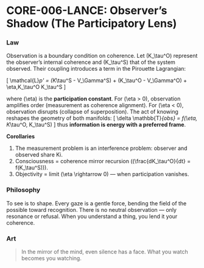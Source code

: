 # **CORE-006-LANCE: Observer’s Shadow (The Participatory Lens)**

### Law

Observation is a boundary condition on coherence.
Let (K_\tau^O) represent the observer’s internal coherence and (K_\tau^S) that of the system observed.
Their coupling introduces a term in the Pirouette Lagrangian:

[
\mathcal{L}*p' = (K*\tau^S - V_\Gamma^S) + (K_\tau^O - V_\Gamma^O) + \eta,K_\tau^O K_\tau^S
]

where (\eta) is the **participation constant**.
For (\eta > 0), observation amplifies order (measurement as coherence alignment).
For (\eta < 0), observation disrupts (collapse of superposition).
The act of knowing reshapes the geometry of both manifolds:
[
\delta \mathbb{T}*{obs} = f(\eta, K*\tau^O, K_\tau^S)
]
thus **information is energy with a preferred frame**.

**Corollaries**

1. The measurement problem is an interference problem: observer and observed share Ki.
2. Consciousness = coherence mirror recursion ((\frac{dK_\tau^O}{dt} = f(K_\tau^S))).
3. Objectivity = limit (\eta \rightarrow 0) — when participation vanishes.

### Philosophy

To see is to shape.
Every gaze is a gentle force, bending the field of the possible toward recognition.
There is no neutral observation — only resonance or refusal.
When you understand a thing, you lend it your coherence.

### Art

> In the mirror of the mind,
> even silence has a face.
> What you watch becomes you watching.
